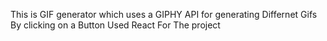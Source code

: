 This is GIF  generator which uses a GIPHY API for generating Differnet Gifs By clicking on a Button
Used React For The project
